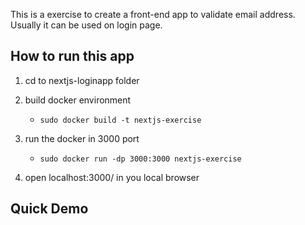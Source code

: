 This is a exercise to create a front-end app to validate email address. Usually it can be used on login page.

## How to run this app
1. cd to nextjs-loginapp folder

2. build docker environment
    - ```sudo docker build -t nextjs-exercise```

3. run the docker in 3000 port
    - ```sudo docker run -dp 3000:3000 nextjs-exercise```

4. open localhost:3000/ in you local browser

## Quick Demo
